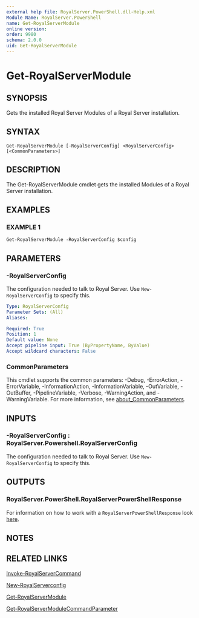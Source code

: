 ```yaml
---
external help file: RoyalServer.PowerShell.dll-Help.xml
Module Name: RoyalServer.PowerShell
name: Get-RoyalServerModule
online version:
order: 9980
schema: 2.0.0
uid: Get-RoyalServerModule
---
```


# Get-RoyalServerModule

## SYNOPSIS

Gets the installed Royal Server Modules of a Royal Server installation.

## SYNTAX

```
Get-RoyalServerModule [-RoyalServerConfig] <RoyalServerConfig> [<CommonParameters>]
```

## DESCRIPTION

The Get-RoyalServerModule cmdlet gets the installed Modules of a Royal Server installation.

## EXAMPLES

### EXAMPLE 1

```
Get-RoyalServerModule -RoyalServerConfig $config
```

## PARAMETERS

### -RoyalServerConfig

The configuration needed to talk to Royal Server.
Use `New-RoyalServerConfig` to specify this.

```yaml
Type: RoyalServerConfig
Parameter Sets: (All)
Aliases:

Required: True
Position: 1
Default value: None
Accept pipeline input: True (ByPropertyName, ByValue)
Accept wildcard characters: False
```

### CommonParameters
This cmdlet supports the common parameters: -Debug, -ErrorAction, -ErrorVariable, -InformationAction, -InformationVariable, -OutVariable, -OutBuffer, -PipelineVariable, -Verbose, -WarningAction, and -WarningVariable. For more information, see [about_CommonParameters](http://go.microsoft.com/fwlink/?LinkID=113216).

## INPUTS

### -RoyalServerConfig : RoyalServer.Powershell.RoyalServerConfig

The configuration needed to talk to Royal Server.
Use `New-RoyalServerConfig` to specify this.

## OUTPUTS

### RoyalServer.PowerShell.RoyalServerPowerShellResponse

For information on how to work with a `RoyalServerPowerShellResponse` look [here](./index.html#working-with-royal-server-responses).

## NOTES

## RELATED LINKS

[Invoke-RoyalServerCommand](Invoke-RoyalServerCommand.md)

[New-RoyalServerconfig](New-RoyalServerconfig.md)

[Get-RoyalServerModule](Get-RoyalServerModule.md)

[Get-RoyalServerModuleCommandParameter](Get-RoyalServerModuleCommandParameter.md)
